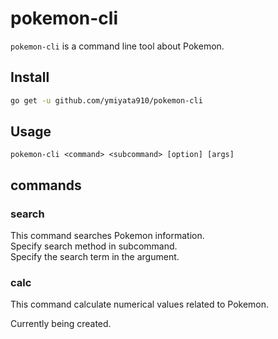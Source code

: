 # pokemon-cli
`pokemon-cli` is a command line tool about Pokemon.

## Install
```bash
go get -u github.com/ymiyata910/pokemon-cli
```

## Usage
```
pokemon-cli <command> <subcommand> [option] [args]
```

## commands

### search
This command searches Pokemon information.  
Specify search method in subcommand.  
Specify the search term in the argument.

### calc
This command calculate numerical values ​​related to Pokemon.

Currently being created.